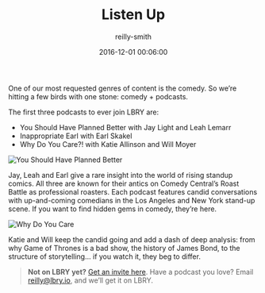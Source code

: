﻿---
author: reilly-smith
title: 'Listen Up'
date: '2016-12-01 00:06:00'
cover: 'podcast-banner.png'
---
One of our most requested genres of content is the comedy. So we’re hitting a few birds with one stone: comedy + podcasts.

The first three podcasts to ever join LBRY are:
- You Should Have Planned Better with Jay Light and Leah Lemarr
- Inappropriate Earl with Earl Skakel
- Why Do You Care?! with Katie Allinson and Will Moyer

![You Should Have Planned Better](/img/news/yshpb.PNG)

Jay, Leah and Earl give a rare insight into the world of rising standup comics. All three are known for their antics on Comedy Central’s Roast Battle as professional roasters. Each podcast features candid conversations with up-and-coming comedians in the Los Angeles and New York stand-up scene. If you want to find hidden gems in comedy, they’re here.

![Why Do You Care](/img/news/wdyc.PNG)

Katie and Will keep the candid going and add a dash of deep analysis: from why Game of Thrones is a bad show, the history of James Bond, to the structure of storytelling… if you watch it, they beg to differ.


>**Not on LBRY yet?** [Get an invite here](https://lbry.io/get). Have a podcast you love? Email reilly@lbry.io, and we’ll get it on LBRY.
